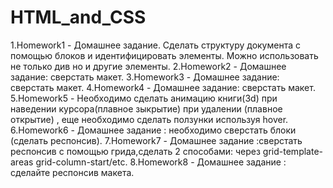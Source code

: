 # HTML_and_CSS

1.Homework1 - Домашнее задание. Сделать структуру документа с помощью блоков и идентифицировать элементы. Можно использовать не только див но и другие элементы.
2.Homework2 - Домашнее задание: сверстать макет.
3.Homework3 - Домашнее задание: сверстать макет.
4.Homework4 - Домашнее задание: сверстать макет.
5.Homework5 - Необходимо сделать анимацию книги(3d) при наведении курсора(плавное зыкрытие) при удалении (плавное открытие) , еще необходимо сделать ползунки используя hover.
6.Homework6 - Домашнее задание : необходимо сверстать блоки (сделать респонсив).
7.Homework7 - Домашнее задание :сверстать респонсив с помощью грида,сделать 2 способами: через grid-template-areas grid-column-start/etc.
8.Homework8 - Домашнее задание : сделайте респонсив макета.
